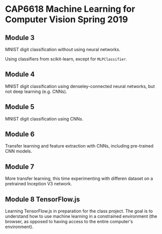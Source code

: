 # CAP6618 Machine Learning for Computer Vision Spring 2019

## Module 3

MNIST digit classification without using neural networks.

Using classifiers from scikit-learn, except for `MLPClassifier`.

## Module 4

MNIST digit classification using denseley-connected neural networks, but not deep learning (e.g. CNNs).

## Module 5

MNIST digit classification using CNNs.

## Module 6

Transfer learning and feature extraction with CNNs, including pre-trained CNN models.

## Module 7

More transfer learning, this time experimenting with differen dataset on a pretrained Inception V3 network.

## Module 8 TensorFlow.js

Learning TensorFlow.js in preparation for the class project. The goal is to understand how to use machine learning in a constrained environment (the browser, as opposed to having access to the entire computer's environment).


